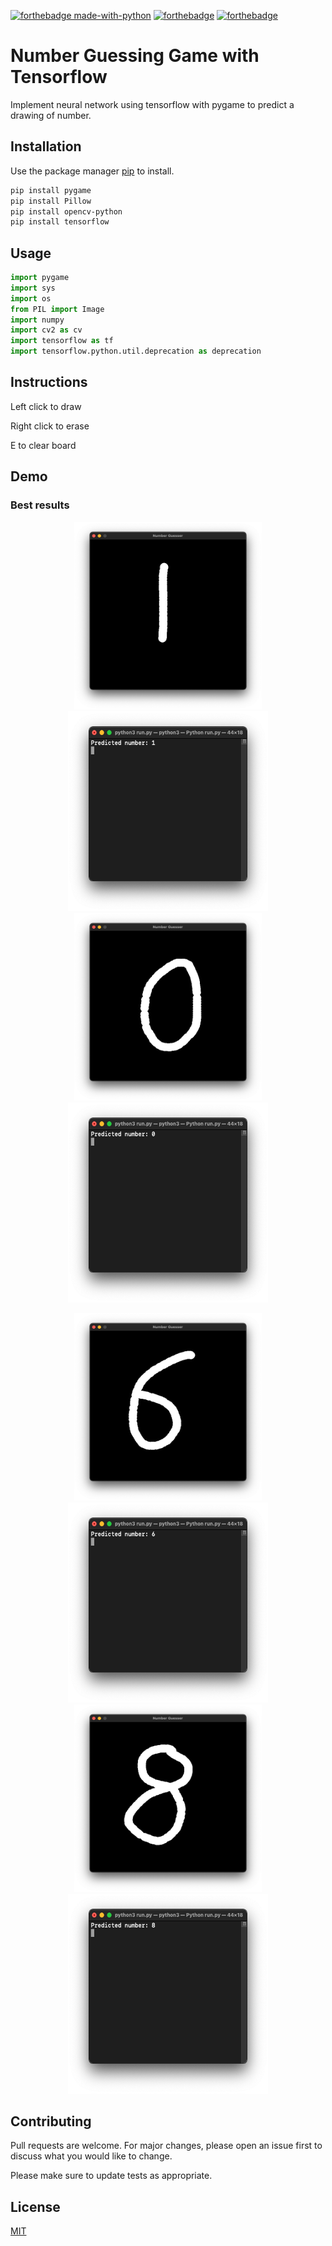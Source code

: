 [![forthebadge made-with-python](http://ForTheBadge.com/images/badges/made-with-python.svg)](https://www.python.org/)
[![forthebadge](https://forthebadge.com/images/badges/built-with-science.svg)](https://forthebadge.com)
[![forthebadge](https://forthebadge.com/images/badges/reading-6th-grade-level.svg)](https://forthebadge.com)


# Number Guessing Game with Tensorflow

Implement neural network using tensorflow with pygame to predict a drawing of number.

## Installation

Use the package manager [pip](https://pip.pypa.io/en/stable/) to install.

```bash
pip install pygame
pip install Pillow
pip install opencv-python
pip install tensorflow

```

## Usage

```python
import pygame
import sys
import os
from PIL import Image
import numpy
import cv2 as cv
import tensorflow as tf
import tensorflow.python.util.deprecation as deprecation
```
## Instructions

Left click to draw

Right click to erase

E to clear board

## Demo

### Best results

<p align="center">
  <img src="./demo/draw1.png" width="300" height="300">
  <img src="./demo/result1.png" width="320" height="320">

  <img src="./demo/draw0.png" width="300" height="300">
  <img src="./demo/result0.png" width="320" height="320">

</p>
<p align="center">

  <img src="./demo/draw6.png" width="300" height="300">
  <img src="./demo/result6.png" width="320" height="320">

  <img src="./demo/draw8.png" width="300" height="300">
  <img src="./demo/result8.png" width="320" height="320">
</p>

## Contributing

Pull requests are welcome. For major changes, please open an issue first to discuss what you would like to change.

Please make sure to update tests as appropriate.

## License
[MIT](https://choosealicense.com/licenses/mit/)
